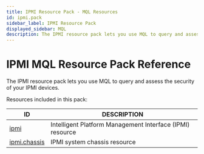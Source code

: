 ```yaml
---
title: IPMI Resource Pack - MQL Resources
id: ipmi.pack
sidebar_label: IPMI Resource Pack
displayed_sidebar: MQL
description: The IPMI resource pack lets you use MQL to query and assess the security of your IPMI devices.
---
```


# IPMI MQL Resource Pack Reference

The IPMI resource pack lets you use MQL to query and assess the security of your IPMI devices.

Resources included in this pack:

| ID                              | DESCRIPTION                                               |
| ------------------------------- | --------------------------------------------------------- |
| [ipmi](ipmi.md)                 | Intelligent Platform Management Interface (IPMI) resource |
| [ipmi.chassis](ipmi.chassis.md) | IPMI system chassis resource                              |

